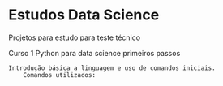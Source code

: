 # Estudos Data Science
Projetos para estudo para teste técnico

Curso 1 Python para data science primeiros passos

    Introdução básica a linguagem e uso de comandos iniciais.
        Comandos utilizados:
            